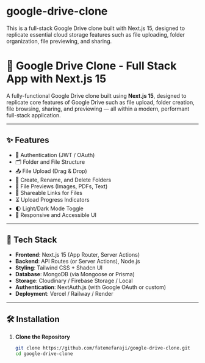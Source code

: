 # google-drive-clone
This is a full-stack Google Drive clone built with Next.js 15, designed to replicate essential cloud storage features such as file uploading, folder organization, file previewing, and sharing.
# 🚀 Google Drive Clone - Full Stack App with Next.js 15

A fully-functional Google Drive clone built using **Next.js 15**, designed to replicate core features of Google Drive such as file upload, folder creation, file browsing, sharing, and previewing — all within a modern, performant full-stack application.

---

## ✨ Features

- 🔐 Authentication (JWT / OAuth)
- 🗂️ Folder and File Structure
- 📤 File Upload (Drag & Drop)
- 📁 Create, Rename, and Delete Folders
- 📄 File Previews (Images, PDFs, Text)
- 📎 Shareable Links for Files
- ⏳ Upload Progress Indicators
- 🌓 Light/Dark Mode Toggle
- 🧭 Responsive and Accessible UI

---

## 🧰 Tech Stack

- **Frontend**: Next.js 15 (App Router, Server Actions)
- **Backend**: API Routes (or Server Actions), Node.js
- **Styling**: Tailwind CSS + Shadcn UI
- **Database**: MongoDB (via Mongoose or Prisma)
- **Storage**: Cloudinary / Firebase Storage / Local
- **Authentication**: NextAuth.js (with Google OAuth or custom)
- **Deployment**: Vercel / Railway / Render

---

## 🛠️ Installation

1. **Clone the Repository**
   ```bash
   git clone https://github.com/fatemefaraji/google-drive-clone.git
   cd google-drive-clone
